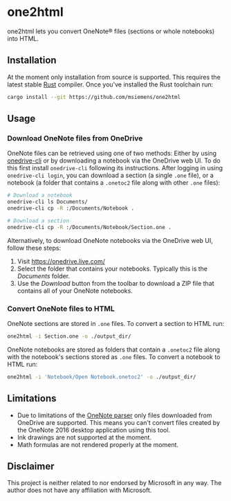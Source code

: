 # one2html

one2html lets you convert OneNote® files (sections or whole notebooks)
into HTML.

## Installation

At the moment only installation from source is supported. This
requires the latest stable [Rust](https://www.rust-lang.org/) compiler.
Once you've installed the Rust toolchain run: 

```sh
cargo install --git https://github.com/msiemens/one2html
```

## Usage

### Download OneNote files from OneDrive

OneNote files can be retrieved using one of two methods: Either by
using [onedrive-cli] or by downloading a notebook via the OneDrive web UI.
To do this first install `onedrive-cli` following its instructions. After
logging in using `onedrive-cli login`, you can download a section (a single
`.one` file), or a notebook (a folder that contains a `.onetoc2` file along
with other `.one` files):

```sh
# Download a notebook
onedrive-cli ls Documents/
onedrive-cli cp -R :/Documents/Notebook .

# Download a section
onedrive-cli cp -R :/Documents/Notebook/Section.one .
```

Alternatively, to download OneNote notebooks via the OneDrive web UI, follow
these steps:

1. Visit https://onedrive.live.com/
2. Select the folder that contains your notebooks. Typically this is
   the _Documents_ folder.
3. Use the _Download_ button from the toolbar to download a ZIP file
   that contains all of your OneNote notebooks.

### Convert OneNote files to HTML

OneNote sections are stored in `.one` files. To convert a section
to HTML run:

```sh
one2html -i Section.one -o ./output_dir/
```

OneNote notebooks are stored as folders that contain a `.onetoc2`
file along with the notebook's sections stored as `.one` files.
To convert a notebook to HTML run:

```sh
one2html -i 'Notebook/Open Notebook.onetoc2' -o ./output_dir/
```

## Limitations

- Due to limitations of the [OneNote parser](https://github.com/msiemens/onenote.rs)
  only files downloaded from OneDrive are supported. This means you can't
  convert files created by the OneNote 2016 desktop application using
  this tool.
- Ink drawings are not supported at the moment.
- Math formulas are not rendered properly at the moment.

## Disclaimer

This project is neither related to nor endorsed by Microsoft in any way. The
author does not have any affiliation with Microsoft.

[onedrive-cli]: https://github.com/lionello/onedrive-cli